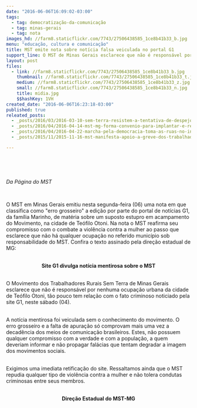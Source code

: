 ```yaml
---
date: "2016-06-06T16:09:02-03:00"
tags:
  - tag: democratização-da-comunicação
  - tag: minas-gerais
  - tag: nota
images_hd: //farm8.staticflickr.com/7743/27506438585_1ce8b41b33_b.jpg
menu: "educação, cultura e comunicação"
title: MST emite nota sobre notícia falsa veiculada no portal G1
support_line: O MST de Minas Gerais esclarece que não é responsável por nenhuma ocupação urbana da cidade de Teófilo Otoni.
layout: post
files:
  - link: //farm8.staticflickr.com/7743/27506438585_1ce8b41b33_b.jpg
    thumbnail: //farm8.staticflickr.com/7743/27506438585_1ce8b41b33_t.jpg
    medium: //farm8.staticflickr.com/7743/27506438585_1ce8b41b33_z.jpg
    small: //farm8.staticflickr.com/7743/27506438585_1ce8b41b33_n.jpg
    title: midia.jpg
    $$hashKey: 1VH
created_date: "2016-06-06T16:23:18-03:00"
published: true
releated_posts:
  - _posts/2016/03/2016-03-10-sem-terra-resistem-a-tentativa-de-despejo-em-mg.md
  - _posts/2016/04/2016-04-14-mst-mg-forma-convenio-para-implantar-e-recuperar-infraestrutura-em-assentamentos.md
  - _posts/2016/04/2016-04-22-marcha-pela-democracia-toma-as-ruas-no-interior-de-minas-gerais.md
  - _posts/2015/11/2015-11-16-mst-manifesta-apoio-a-greve-dos-trabalhadores-da-ebc.md

---
```

<p>&nbsp;</p>

<p>&nbsp;</p>

<p><em>Da P&aacute;gina do MST</em></p>

<p>&nbsp;</p>

<p>O MST em Minas Gerais emitiu nesta segunda-feira (06) uma nota em que classifica como &quot;erro grosseiro&quot; a edi&ccedil;&atilde;o por parte do portal de not&iacute;cias G1, da fam&iacute;lia Marinho, de mat&eacute;ria sobre um suposto estupro em acampamento do Movimento, na cidade de Te&oacute;filo Otoni. Na nota o MST reafirma seu compromisso com o combate a viol&ecirc;ncia contra a mulher ao passo que esclarece que n&atilde;o h&aacute; qualquer ocupa&ccedil;&atilde;o no referido munic&iacute;pio sob responsabilidade do MST. Confira o texto assinado pela dire&ccedil;&atilde;o estadual de MG:</p>

<p style="text-align: center;"><br />
<strong>Site G1 divulga not&iacute;cia mentirosa sobre o MST</strong></p>

<p><br />
O Movimento dos Trabalhadores Rurais Sem Terra de Minas Gerais esclarece que n&atilde;o &eacute; respons&aacute;vel por nenhuma ocupa&ccedil;&atilde;o urbana da cidade de Te&oacute;filo Otoni, t&atilde;o pouco tem rela&ccedil;&atilde;o com o fato criminoso noticiado pela site G1, neste s&aacute;bado (04).</p>

<p><br />
A not&iacute;cia mentirosa foi veiculada sem o conhecimento do movimento. O erro grosseiro e a falta de apura&ccedil;&atilde;o s&oacute; comprovam mais uma vez a decad&ecirc;ncia dos meios de comunica&ccedil;&atilde;o brasileiros. Estes, n&atilde;o possuem qualquer compromisso com a verdade e com a popula&ccedil;&atilde;o, a quem deveriam informar e n&atilde;o propagar fal&aacute;cias que tentam degradar a imagem dos movimentos sociais.</p>

<p><br />
Exigimos uma imediata retifica&ccedil;&atilde;o do site. Ressaltamos ainda que o MST repudia qualquer tipo de viol&ecirc;ncia contra a mulher e n&atilde;o tolera condutas criminosas entre seus membros.</p>

<p style="text-align: center;"><br />
<strong>Dire&ccedil;&atilde;o Estadual do MST-MG</strong></p>
